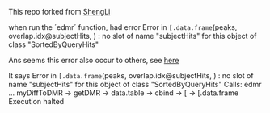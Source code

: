 
This repo forked from [ShengLi](https://github.com/ShengLi/edmr)

when run the ´edmr´ function, had error Error in `[.data.frame`(peaks, overlap.idx@subjectHits, ) : 
  no slot of name "subjectHits" for this object of class "SortedByQueryHits"


Ans seems this error also occur to others, see [here](https://mran.microsoft.com/snapshot/2016-04-28/web/checks/check_results_edmr.html)

It says Error in `[.data.frame`(peaks, overlap.idx@subjectHits, ) :
     no slot of name "subjectHits" for this object of class "SortedByQueryHits"
    Calls: edmr ... myDiffToDMR -> getDMR -> data.table -> cbind -> [ -> [.data.frame
    Execution halted




